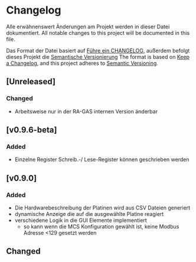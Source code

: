 # Changelog
Alle erwähnenswert Änderungen am Projekt werden in dieser Datei dokumentiert.
All notable changes to this project will be documented in this file.

Das Format der Datei basiert auf [Führe ein CHANGELOG](https://keepachangelog.com/de/1.0.0/),
außerdem befolgt dieses Projekt die [Semantische Versionierung](https://semver.org/lang/de/spec/v2.0.0.html)
The format is based on [Keep a Changelog](https://keepachangelog.com/en/1.0.0/),
and this project adheres to [Semantic Versioning](https://semver.org/spec/v2.0.0.html).

## [Unreleased]
### Changed
- Arbeitsweise nur in der RA-GAS internen Version änderbar

## [v0.9.6-beta]
### Added
- Einzelne Register Schreib.-/ Lese-Register können geschrieben werden

## [v0.9.0]
### Added
- Die Hardwarebeschreibung der Platinen wird aus CSV Dateien generiert
- dynamische Anzeige die auf die ausgewählte Platine reagiert
- verschiedene Logik in die GUI Elemente implementiert
    * so kann wenn die MCS Konfiguration gewählt ist, keine Modbus Adresse <129 gesetzt werden

## Changed

[v0.1.0]: https://gitlab.com/RA-GAS-GmbH/rgms_konfig/-/tags/v0.1.0
